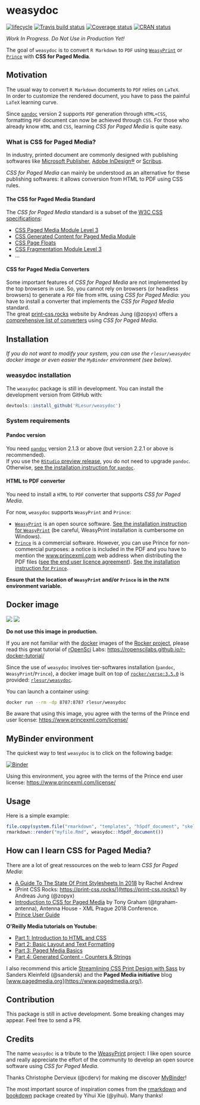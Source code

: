# weasydoc

[![lifecycle](https://img.shields.io/badge/lifecycle-experimental-orange.svg)](https://www.tidyverse.org/lifecycle/#experimental) [![Travis build status](https://travis-ci.org/RLesur/weasydoc.svg?branch=master)](https://travis-ci.org/RLesur/weasydoc) [![Coverage status](https://codecov.io/gh/RLesur/weasydoc/branch/master/graph/badge.svg)](https://codecov.io/github/RLesur/weasydoc?branch=master) [![CRAN status](https://www.r-pkg.org/badges/version/weasydoc)](https://cran.r-project.org/package=weasydoc)  

_Work In Progress. Do Not Use in Production Yet!_ 

The goal of `weasydoc` is to convert `R Markdown` to `PDF` using [`WeasyPrint`](https://weasyprint.org/) or [`Prince`](https://www.princexml.com/) with **CSS for Paged Media**.

## Motivation

The usual way to convert `R Markdown` documents to `PDF` relies on `LaTeX`.  
In order to customize the rendered document, you have to pass the painful `LaTeX` learning curve.  

Since [`pandoc`](https://pandoc.org/) version 2 supports `PDF` generation through `HTML+CSS`, formatting `PDF` document can now be achieved through `CSS`. For those who already know `HTML` and `CSS`, learning _CSS for Paged Media_ is quite easy.

### What is CSS for Paged Media?

In industry, printed document are commonly designed with publishing softwares like [Microsoft Publisher](https://products.office.com/publisher), [Adobe InDesign®](https://www.adobe.com/InDesign) or [Scribus](https://www.scribus.net/).

_CSS for Paged Media_ can mainly be understood as an alternative for these publishing softwares: it allows conversion from HTML to PDF using CSS rules.  

#### The CSS for Paged Media Standard

The _CSS for Paged Media_ standard is a subset of the [W3C CSS specifications](https://www.w3.org/Style/CSS/specs.en.html):

- [CSS Paged Media Module Level 3](https://www.w3.org/TR/css3-page/)
- [CSS Generated Content for Paged Media Module](https://www.w3.org/TR/css3-gcpm/)
- [CSS Page Floats](https://www.w3.org/TR/css-page-floats-3/)
- [CSS Fragmentation Module Level 3](https://www.w3.org/TR/css-break-3/)
- ...

#### CSS for Paged Media Converters

Some important features of _CSS for Paged Media_ are not implemented by the top browsers in use. So, you cannot rely on browsers (or headless browsers) to generate a `PDF` file from `HTML` using _CSS for Paged Media_: you have to install a converter that implements the _CSS for Paged Media_ standard.  
The great [print-css.rocks](https://print-css.rocks/) website by Andreas Jung (@zopyx) offers a [comprehensive list of converters](https://print-css.rocks/tools.html) using _CSS for Paged Media_.

## Installation

_If you do not want to modify your system, you can use the `rlesur/weasydoc` docker image or even easier the `MyBinder` environment (see below)._

### weasydoc installation

The `weasydoc` package is still in development. You can install the development version from GitHub with:

``` r
devtools::install_github('RLesur/weasydoc')
```

### System requirements

#### Pandoc version

You need [`pandoc`](https://pandoc.org/) version 2.1.3 or above (but version 2.2.1 or above is recommended).  
If you use the [`RStudio` preview release](https://www.rstudio.com/products/rstudio/download/preview/), you do not need to upgrade `pandoc`. Otherwise, [see the installation instruction for `pandoc`](https://pandoc.org/installing.html).

#### HTML to PDF converter

You need to install a `HTML` to `PDF` converter that supports _CSS for Paged Media_.

For now, `weasydoc` supports `WeasyPrint` and `Prince`:

- [`WeasyPrint`](https://weasyprint.org/) is an open source software. [See the installation instruction for `WeasyPrint`](https://weasyprint.readthedocs.io/en/latest/install.html) (be careful, WeasyPrint installation is cumbersome on Windows).  
- [`Prince`](https://www.princexml.com/) is a commercial software. However, you can use Prince for non-commercial purposes: a notice is included in the PDF and you have to mention the www.princexml.com web address when distributing the PDF files ([see the end user licence agreement](https://www.princexml.com/license/)). [See the installation instruction for `Prince`](https://www.princexml.com/doc-install/).

**Ensure that the location of `WeasyPrint` and/or `Prince` is in the `PATH` environment variable.**

## Docker image

[![](https://images.microbadger.com/badges/version/rlesur/weasydoc.svg)](https://microbadger.com/images/rlesur/weasydoc "Get your own version badge on microbadger.com") [![](https://images.microbadger.com/badges/image/rlesur/weasydoc.svg)](https://microbadger.com/images/rlesur/weasydoc "Get your own image badge on microbadger.com")

**Do not use this image in production.**

If you are not familiar with the [docker](https://www.docker.com/) images of the [Rocker project](https://www.rocker-project.org/), please read this great tutorial of [rOpenSci](https://ropensci.org/) Labs: https://ropenscilabs.github.io/r-docker-tutorial/

Since the use of `weasydoc` involves tier-softwares installation (`pandoc`, `WeasyPrint`/`Prince`), a docker image built on top of [`rocker/verse:3.5.0`](https://hub.docker.com/r/rocker/verse/) is provided: [`rlesur/weasydoc`](https://hub.docker.com/r/rlesur/weasydoc/). 

You can launch a container using:

```bash
docker run --rm -dp 8787:8787 rlesur/weasydoc
```

Be aware that using this image, you agree with the terms of the Prince end user license: https://www.princexml.com/license/

## MyBinder environment

The quickest way to test `weasydoc` is to click on the following badge:

[![Binder](https://mybinder.org/badge.svg)](https://mybinder.org/v2/gh/RLesur/weasydoc-demo/master?urlpath=rstudio)  

Using this environment, you agree with the terms of the Prince end user license: https://www.princexml.com/license/

## Usage

Here is a simple example:

```r
file.copy(system.file("rmarkdown", "templates", "h5pdf_document", "skeleton", "skeleton.Rmd", package = "weasydoc"), "myfile.Rmd")
rmarkdown::render("myfile.Rmd", weasydoc::h5pdf_document())
```

## How can I learn CSS for Paged Media?

There are a lot of great ressources on the web to learn _CSS for Paged Media_:

- [A Guide To The State Of Print Stylesheets In 2018](https://www.smashingmagazine.com/2018/05/print-stylesheets-in-2018/) by Rachel Andrew
- [Print CSS Rocks: https://print-css.rocks/](https://print-css.rocks/) by Andreas Jung (@zopyx)
- [Introduction to CSS for Paged Media](http://www.xmlprague.cz/wp-content/uploads/www.xmlprague.cz/2018/02/CSS-Print.pdf) by Tony Graham (@tgraham-antenna), Antenna House - XML Prague 2018 Conference.
- [Prince User Guide](https://www.princexml.com/doc-prince/)

**O'Reilly Media tutorials on Youtube:**

- [Part 1: Introduction to HTML and CSS](https://www.youtube.com/watch?v=OZeoiotzPFg)
- [Part 2: Basic Layout and Text Formatting](https://www.youtube.com/watch?v=yyqvXhu-HOc)
- [Part 3: Paged Media Basics](https://www.youtube.com/watch?v=P-bDFt2wZDA)
- [Part 4: Generated Content - Counters & Strings](https://www.youtube.com/watch?v=mTgxZmOpJls)

I also recommend this article [Streamlining CSS Print Design with Sass](https://medium.com/@sandersk/streamlining-css-print-design-with-sass-debaa2a204c3) by Sanders Kleinfeld (@sandersk) and the **Paged Media initiative** blog [www.pagedmedia.org](https://www.pagedmedia.org/).

## Contribution

This package is still in active development. Some breaking changes may appear. Feel free to send a PR. 

## Credits

The name `weasydoc` is a tribute to the [WeasyPrint](https://github.com/Kozea/WeasyPrint) project: I like open source and really appreciate the effort of the community to develop an open source software using _CSS for Paged Media_.

Thanks Christophe Dervieux (@cderv) for making me discover [MyBinder](https://mybinder.org/)! 

The most important source of inspiration comes from the [rmarkdown](https://github.com/rstudio/rmarkdown) and [bookdown](https://github.com/rstudio/bookdown) package created by Yihui Xie (@yihui). Many thanks!
